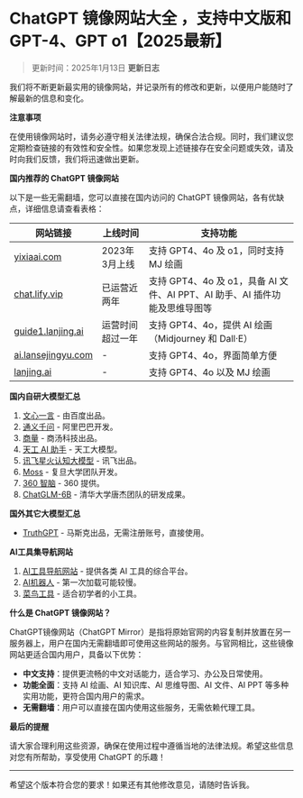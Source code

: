 # ChatGPT 镜像网站大全 ，支持中文版和 GPT-4、GPT o1【2025最新】
>更新时间：2025年1月13日
**更新日志**

我们将不断更新最实用的镜像网站，并记录所有的修改和更新，以便用户能随时了解最新的信息和变化。

**注意事项**

在使用镜像网站时，请务必遵守相关法律法规，确保合法合规。同时，我们建议您定期检查链接的有效性和安全性。如果您发现上述链接存在安全问题或失效，请及时向我们反馈，我们将迅速做出更新。

**国内推荐的 ChatGPT 镜像网站**

以下是一些无需翻墙，您可以直接在国内访问的 ChatGPT 镜像网站，各有优缺点，详细信息请查看表格：

| 网站链接                          | 上线时间        | 支持功能                                      |
|----------------------------------|----------------|--------------------------------------------|
| [yixiaai.com](https://www.yixiaai.com/)     | 2023年3月上线   | 支持 GPT4、4o 及 o1，同时支持 MJ 绘画        |
| [chat.lify.vip](https://chat.lify.vip/)     | 已运营近两年    | 支持 GPT4、4o 及 o1，具备 AI 文件、AI PPT、AI 助手、AI 插件功能及思维导图等 |
| [guide1.lanjing.ai](https://guide1.lanjing.ai/) | 运营时间超过一年 | 支持 GPT4、4o，提供 AI 绘画（Midjourney 和 Dall·E） |
| [ai.lansejingyu.com](https://ai.lansejingyu.com/) | -              | 支持 GPT4、4o，界面简单方便                |
| [lanjing.ai](https://lanjing.ai/)           | -              | 支持 GPT4、4o 以及 MJ 绘画                  |

**国内自研大模型汇总**

1. [文心一言](https://yiyan.baidu.com/) - 由百度出品。
2. [通义千问](https://tongyi.aliyun.com/) - 阿里巴巴开发。
3. [商量](https://techday.sensetime.com/) - 商汤科技出品。
4. [天工 AI 助手](https://tiangong.kunlun.com/) - 天工大模型。
5. [讯飞星火认知大模型](https://xinghuo.xfyun.cn/) - 讯飞出品。
6. [Moss](https://moss.fastnlp.top/) - 复旦大学团队开发。
7. [360 智脑](https://www.so.com/zt/invite.html) - 360 提供。
8. [ChatGLM-6B](https://github.com/THUDM/ChatGLM-6B) - 清华大学唐杰团队的研发成果。

**国外其它大模型汇总**

- [TruthGPT](https://talk.truthgpt.one/) - 马斯克出品，无需注册账号，直接使用。

**AI工具集导航网站**

1. [AI工具导航网站](https://yixiaai.cn/) - 提供各类 AI 工具的综合平台。
2. [AI机器人](https://ai-bot.cn/) - 第一次加载可能较慢。
3. [菜鸟工具](https://c.runoob.com/ai/) - 适合初学者的小工具。

**什么是 ChatGPT 镜像网站？**

ChatGPT镜像网站（ChatGPT Mirror）是指将原始官网的内容复制并放置在另一服务器上，用户在国内无需翻墙即可使用这些网站的服务。与官网相比，这些镜像网站更适合国内用户，具备以下优势：

- **中文支持**：提供更流畅的中文对话能力，适合学习、办公及日常使用。
- **功能全面**：支持 AI 绘画、AI 知识库、AI 思维导图、AI 文件、AI PPT 等多种实用功能，更符合国内用户的需求。
- **无需翻墙**：用户可以直接在国内使用这些服务，无需依赖代理工具。

**最后的提醒**  

请大家合理利用这些资源，确保在使用过程中遵循当地的法律法规。希望这些信息对您有所帮助，享受使用 ChatGPT 的乐趣！

---

希望这个版本符合您的要求！如果还有其他修改意见，请随时告诉我。

